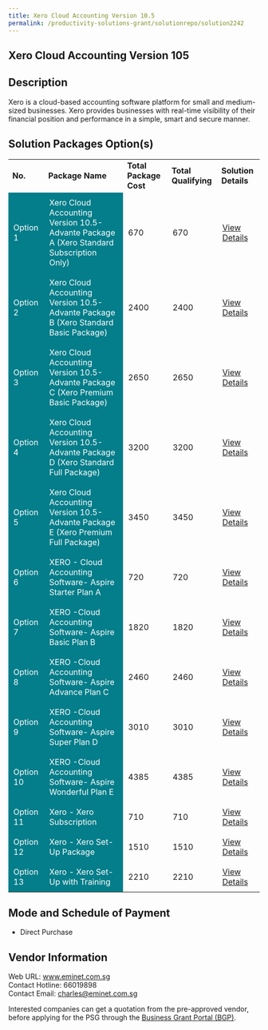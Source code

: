 ```yaml
---
title: Xero Cloud Accounting Version 10.5
permalink: /productivity-solutions-grant/solutionrepo/solution2242
---
```


## Xero Cloud Accounting Version 105

## Description

Xero is a cloud-based accounting software platform for small and medium-sized businesses. Xero provides businesses with real-time visibility of their financial position and performance in a simple, smart and secure manner.

## Solution Packages Option(s)

<table>
<tr>
<td><b>No.</b></td>
<td><b>Package Name</b></td>
<td><b>Total Package Cost</b></td>
<td><b>Total Qualifying</b></td>
<td><b>Solution Details</b></td>
</tr>
<tr>
<td style='padding: 10px; background-color: #037E8A; color: #FFFFFF;'>Option 1</td>
<td style='padding: 10px; background-color: #037E8A; color: #FFFFFF;'>Xero Cloud Accounting Version 10.5-Advante Package A (Xero Standard Subscription Only)</td>
<td style='padding: 10px;'>670</td>
<td style='padding: 10px;'>670</td>
<td style='padding: 10px;'><a href='https://www.gobusiness.gov.sg/images/psg/DesensitisedAdvanteAccountingAnnex3CRwef10June2021_Part_1.pdf' target='_blank'>View Details</a></td>
</tr>
<tr>
<td style='padding: 10px; background-color: #037E8A; color: #FFFFFF;'>Option 2</td>
<td style='padding: 10px; background-color: #037E8A; color: #FFFFFF;'>Xero Cloud Accounting Version 10.5-Advante Package B (Xero Standard Basic Package)</td>
<td style='padding: 10px;'>2400</td>
<td style='padding: 10px;'>2400</td>
<td style='padding: 10px;'><a href='https://www.gobusiness.gov.sg/images/psg/DesensitisedAdvanteAccountingAnnex3CRwef10June2021_Part_2.pdf' target='_blank'>View Details</a></td>
</tr>
<tr>
<td style='padding: 10px; background-color: #037E8A; color: #FFFFFF;'>Option 3</td>
<td style='padding: 10px; background-color: #037E8A; color: #FFFFFF;'>Xero Cloud Accounting Version 10.5-Advante Package C (Xero Premium Basic Package)</td>
<td style='padding: 10px;'>2650</td>
<td style='padding: 10px;'>2650</td>
<td style='padding: 10px;'><a href='https://www.gobusiness.gov.sg/images/psg/DesensitisedAdvanteAccountingAnnex3CRwef10June2021_Part_3.pdf' target='_blank'>View Details</a></td>
</tr>
<tr>
<td style='padding: 10px; background-color: #037E8A; color: #FFFFFF;'>Option 4</td>
<td style='padding: 10px; background-color: #037E8A; color: #FFFFFF;'>Xero Cloud Accounting Version 10.5-Advante Package D (Xero Standard Full Package)</td>
<td style='padding: 10px;'>3200</td>
<td style='padding: 10px;'>3200</td>
<td style='padding: 10px;'><a href='https://www.gobusiness.gov.sg/images/psg/DesensitisedAdvanteAccountingAnnex3CRwef10June2021_Part_4.pdf' target='_blank'>View Details</a></td>
</tr>
<tr>
<td style='padding: 10px; background-color: #037E8A; color: #FFFFFF;'>Option 5</td>
<td style='padding: 10px; background-color: #037E8A; color: #FFFFFF;'>Xero Cloud Accounting Version 10.5-Advante Package E (Xero Premium Full Package)</td>
<td style='padding: 10px;'>3450</td>
<td style='padding: 10px;'>3450</td>
<td style='padding: 10px;'><a href='https://www.gobusiness.gov.sg/images/psg/DesensitisedAdvanteAccountingAnnex3CRwef10June2021_Part_5.pdf' target='_blank'>View Details</a></td>
</tr>
<tr>
<td style='padding: 10px; background-color: #037E8A; color: #FFFFFF;'>Option 6</td>
<td style='padding: 10px; background-color: #037E8A; color: #FFFFFF;'>XERO - Cloud Accounting Software- Aspire Starter Plan A</td>
<td style='padding: 10px;'>720</td>
<td style='padding: 10px;'>720</td>
<td style='padding: 10px;'><a href='https://www.gobusiness.gov.sg/images/psg/Desensitised_Clooud_Consulting_20200791_Annex_3_Part_1.pdf' target='_blank'>View Details</a></td>
</tr>
<tr>
<td style='padding: 10px; background-color: #037E8A; color: #FFFFFF;'>Option 7</td>
<td style='padding: 10px; background-color: #037E8A; color: #FFFFFF;'>XERO -Cloud Accounting Software- Aspire Basic Plan B</td>
<td style='padding: 10px;'>1820</td>
<td style='padding: 10px;'>1820</td>
<td style='padding: 10px;'><a href='https://www.gobusiness.gov.sg/images/psg/Desensitised_Clooud_Consulting_20200791_Annex_3_Part_2.pdf' target='_blank'>View Details</a></td>
</tr>
<tr>
<td style='padding: 10px; background-color: #037E8A; color: #FFFFFF;'>Option 8</td>
<td style='padding: 10px; background-color: #037E8A; color: #FFFFFF;'>XERO -Cloud Accounting Software- Aspire Advance Plan C</td>
<td style='padding: 10px;'>2460</td>
<td style='padding: 10px;'>2460</td>
<td style='padding: 10px;'><a href='https://www.gobusiness.gov.sg/images/psg/Desensitised_Clooud_Consulting_20200791_Annex_3_Part_3.pdf' target='_blank'>View Details</a></td>
</tr>
<tr>
<td style='padding: 10px; background-color: #037E8A; color: #FFFFFF;'>Option 9</td>
<td style='padding: 10px; background-color: #037E8A; color: #FFFFFF;'>XERO -Cloud Accounting Software- Aspire Super Plan D</td>
<td style='padding: 10px;'>3010</td>
<td style='padding: 10px;'>3010</td>
<td style='padding: 10px;'><a href='https://www.gobusiness.gov.sg/images/psg/Desensitised_Clooud_Consulting_20200791_Annex_3_Part_4.pdf' target='_blank'>View Details</a></td>
</tr>
<tr>
<td style='padding: 10px; background-color: #037E8A; color: #FFFFFF;'>Option 10</td>
<td style='padding: 10px; background-color: #037E8A; color: #FFFFFF;'>XERO -Cloud Accounting Software- Aspire Wonderful Plan E</td>
<td style='padding: 10px;'>4385</td>
<td style='padding: 10px;'>4385</td>
<td style='padding: 10px;'><a href='https://www.gobusiness.gov.sg/images/psg/Desensitised_Clooud_Consulting_20200791_Annex_3_Part_5.pdf' target='_blank'>View Details</a></td>
</tr>
<tr>
<td style='padding: 10px; background-color: #037E8A; color: #FFFFFF;'>Option 11</td>
<td style='padding: 10px; background-color: #037E8A; color: #FFFFFF;'>Xero - Xero Subscription</td>
<td style='padding: 10px;'>710</td>
<td style='padding: 10px;'>710</td>
<td style='padding: 10px;'><a href='https://www.gobusiness.gov.sg/images/psg/Budget_Accounts_20200723_Desensitised_Annex_3_Part_1.pdf' target='_blank'>View Details</a></td>
</tr>
<tr>
<td style='padding: 10px; background-color: #037E8A; color: #FFFFFF;'>Option 12</td>
<td style='padding: 10px; background-color: #037E8A; color: #FFFFFF;'>Xero - Xero Set-Up Package</td>
<td style='padding: 10px;'>1510</td>
<td style='padding: 10px;'>1510</td>
<td style='padding: 10px;'><a href='https://www.gobusiness.gov.sg/images/psg/Budget_Accounts_20200723_Desensitised_Annex_3_Part_2.pdf' target='_blank'>View Details</a></td>
</tr>
<tr>
<td style='padding: 10px; background-color: #037E8A; color: #FFFFFF;'>Option 13</td>
<td style='padding: 10px; background-color: #037E8A; color: #FFFFFF;'>Xero - Xero Set-Up with Training</td>
<td style='padding: 10px;'>2210</td>
<td style='padding: 10px;'>2210</td>
<td style='padding: 10px;'><a href='https://www.gobusiness.gov.sg/images/psg/Budget_Accounts_20200723_Desensitised_Annex_3_Part_3.pdf' target='_blank'>View Details</a></td>
</tr>
</table>

## Mode and Schedule of Payment

 - Direct Purchase

## Vendor Information

 Web URL: www.eminet.com.sg <br>Contact Hotline: 66019898 <br>Contact Email: charles@eminet.com.sg <br>

Interested companies can get a quotation from the pre-approved vendor, before applying for the PSG through the <a href='https://www.businessgrants.gov.sg/' target='_blank' rel='noopener'>Business Grant Portal (BGP)</a>.

<script src="/jquery/resize-tables.js"></script>

